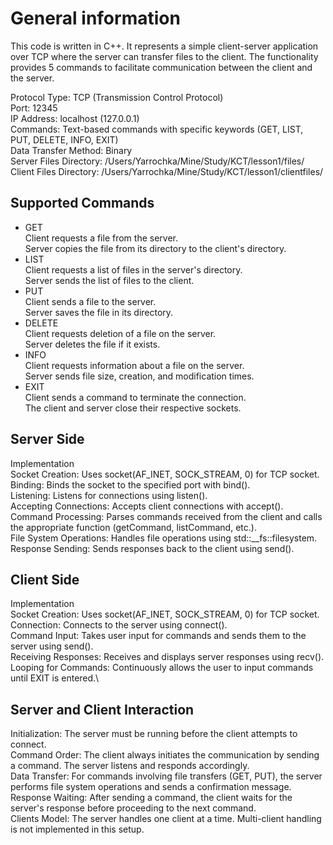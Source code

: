 # General information
This code is written in C++. It represents a simple client-server application over TCP where the server can transfer files to the client.
The functionality provides 5 commands to facilitate communication between the client and the server.

Protocol Type: TCP (Transmission Control Protocol)\
Port: 12345\
IP Address: localhost (127.0.0.1)\
Commands: Text-based commands with specific keywords (GET, LIST, PUT, DELETE, INFO, EXIT)\
Data Transfer Method: Binary\
Server Files Directory: /Users/Yarrochka/Mine/Study/KCT/lesson1/files/\
Client Files Directory: /Users/Yarrochka/Mine/Study/KCT/lesson1/clientfiles/

## Supported Commands
- GET <filename>\
Client requests a file from the server.\
Server copies the file from its directory to the client's directory.
- LIST\
Client requests a list of files in the server's directory.\
Server sends the list of files to the client.
- PUT <filename>\
Client sends a file to the server.\
Server saves the file in its directory.
- DELETE <filename>\
Client requests deletion of a file on the server.\
Server deletes the file if it exists.
- INFO <filename>\
Client requests information about a file on the server.\
Server sends file size, creation, and modification times.
- EXIT\
Client sends a command to terminate the connection.\
The client and server close their respective sockets.

## Server Side
Implementation\
Socket Creation: Uses socket(AF_INET, SOCK_STREAM, 0) for TCP socket.\
Binding: Binds the socket to the specified port with bind().\
Listening: Listens for connections using listen().\
Accepting Connections: Accepts client connections with accept().\
Command Processing: Parses commands received from the client and calls the appropriate function (getCommand, listCommand, etc.).\
File System Operations: Handles file operations using std::__fs::filesystem.\
Response Sending: Sends responses back to the client using send().

## Client Side
Implementation\
Socket Creation: Uses socket(AF_INET, SOCK_STREAM, 0) for TCP socket.\
Connection: Connects to the server using connect().\
Command Input: Takes user input for commands and sends them to the server using send().\
Receiving Responses: Receives and displays server responses using recv().\
Looping for Commands: Continuously allows the user to input commands until EXIT is entered.\

## Server and Client Interaction
Initialization: The server must be running before the client attempts to connect.\
Command Order: The client always initiates the communication by sending a command. The server listens and responds accordingly.\
Data Transfer: For commands involving file transfers (GET, PUT), the server performs file system operations and sends a confirmation message.\
Response Waiting: After sending a command, the client waits for the server's response before proceeding to the next command.\
Clients Model: The server handles one client at a time. Multi-client handling is not implemented in this setup.
